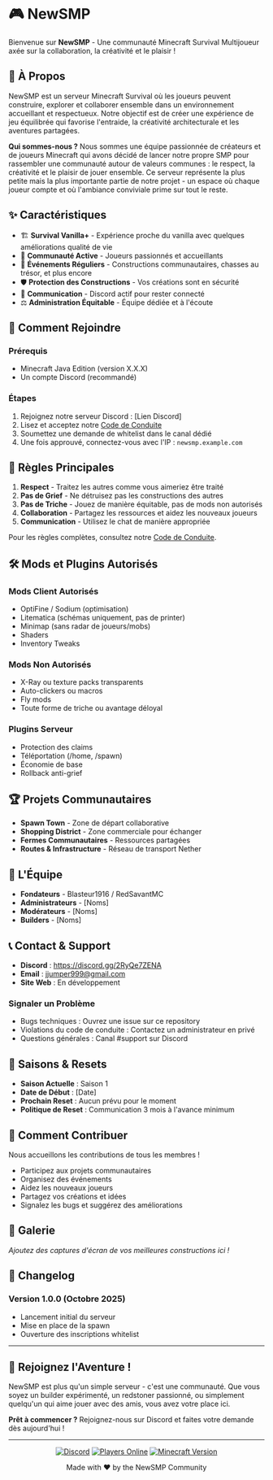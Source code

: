 # 🎮 NewSMP

Bienvenue sur **NewSMP** - Une communauté Minecraft Survival Multijoueur axée sur la collaboration, la créativité et le plaisir !

## 📖 À Propos

NewSMP est un serveur Minecraft Survival où les joueurs peuvent construire, explorer et collaborer ensemble dans un environnement accueillant et respectueux. Notre objectif est de créer une expérience de jeu équilibrée qui favorise l'entraide, la créativité architecturale et les aventures partagées.

**Qui sommes-nous ?** Nous sommes une équipe passionnée de créateurs et de joueurs Minecraft qui avons décidé de lancer notre propre SMP pour rassembler une communauté autour de valeurs communes : le respect, la créativité et le plaisir de jouer ensemble. Ce serveur représente la plus petite mais la plus importante partie de notre projet - un espace où chaque joueur compte et où l'ambiance conviviale prime sur tout le reste.

## ✨ Caractéristiques

- 🏗️ **Survival Vanilla+** - Expérience proche du vanilla avec quelques améliorations qualité de vie
- 🤝 **Communauté Active** - Joueurs passionnés et accueillants
- 🎯 **Événements Réguliers** - Constructions communautaires, chasses au trésor, et plus encore
- 🛡️ **Protection des Constructions** - Vos créations sont en sécurité
- 💬 **Communication** - Discord actif pour rester connecté
- ⚖️ **Administration Équitable** - Équipe dédiée et à l'écoute

## 🚀 Comment Rejoindre

### Prérequis
- Minecraft Java Edition (version X.X.X)
- Un compte Discord (recommandé)

### Étapes
1. Rejoignez notre serveur Discord : [Lien Discord]
2. Lisez et acceptez notre [Code de Conduite](CODE_OF_CONDUCT.md)
3. Soumettez une demande de whitelist dans le canal dédié
4. Une fois approuvé, connectez-vous avec l'IP : `newsmp.example.com`

## 🎯 Règles Principales

1. **Respect** - Traitez les autres comme vous aimeriez être traité
2. **Pas de Grief** - Ne détruisez pas les constructions des autres
3. **Pas de Triche** - Jouez de manière équitable, pas de mods non autorisés
4. **Collaboration** - Partagez les ressources et aidez les nouveaux joueurs
5. **Communication** - Utilisez le chat de manière appropriée

Pour les règles complètes, consultez notre [Code de Conduite](CODE_OF_CONDUCT.md).

## 🛠️ Mods et Plugins Autorisés

### Mods Client Autorisés
- OptiFine / Sodium (optimisation)
- Litematica (schémas uniquement, pas de printer)
- Minimap (sans radar de joueurs/mobs)
- Shaders
- Inventory Tweaks

### Mods Non Autorisés
- X-Ray ou texture packs transparents
- Auto-clickers ou macros
- Fly mods
- Toute forme de triche ou avantage déloyal

### Plugins Serveur
- Protection des claims
- Téléportation (/home, /spawn)
- Économie de base
- Rollback anti-grief

## 🏆 Projets Communautaires

- **Spawn Town** - Zone de départ collaborative
- **Shopping District** - Zone commerciale pour échanger
- **Fermes Communautaires** - Ressources partagées
- **Routes & Infrastructure** - Réseau de transport Nether

## 👥 L'Équipe

- **Fondateurs** - Blasteur1916 / RedSavantMC
- **Administrateurs** - [Noms]
- **Modérateurs** - [Noms]
- **Builders** - [Noms]

## 📞 Contact & Support

- **Discord** : https://discord.gg/2RyQe7ZENA
- **Email** : jjumper999@gmail.com
- **Site Web** : En développement

### Signaler un Problème
- Bugs techniques : Ouvrez une issue sur ce repository
- Violations du code de conduite : Contactez un administrateur en privé
- Questions générales : Canal #support sur Discord

## 📅 Saisons & Resets

- **Saison Actuelle** : Saison 1
- **Date de Début** : [Date]
- **Prochain Reset** : Aucun prévu pour le moment
- **Politique de Reset** : Communication 3 mois à l'avance minimum

## 🎁 Comment Contribuer

Nous accueillons les contributions de tous les membres !

- Participez aux projets communautaires
- Organisez des événements
- Aidez les nouveaux joueurs
- Partagez vos créations et idées
- Signalez les bugs et suggérez des améliorations

## 📸 Galerie

*Ajoutez des captures d'écran de vos meilleures constructions ici !*

## 📜 Changelog

### Version 1.0.0 (Octobre 2025)
- Lancement initial du serveur
- Mise en place de la spawn
- Ouverture des inscriptions whitelist

---

## 🌟 Rejoignez l'Aventure !

NewSMP est plus qu'un simple serveur - c'est une communauté. Que vous soyez un builder expérimenté, un redstoner passionné, ou simplement quelqu'un qui aime jouer avec des amis, vous avez votre place ici.

**Prêt à commencer ?** Rejoignez-nous sur Discord et faites votre demande dès aujourd'hui !

---

<div align="center">

[![Discord](https://img.shields.io/discord/1277561653403189248?color=7289DA&label=Discord&logo=discord&logoColor=white)](https://discord.gg/2RyQe7ZENA)
[![Players Online](https://img.shields.io/badge/dynamic/json?color=success&label=Joueurs%20en%20ligne&query=players.online&url=https://api.mcsrvstat.us/2/newsmp.example.com)](https://newsmp.example.com)
[![Minecraft Version](https://img.shields.io/badge/Minecraft-1.21.X-brightgreen)](https://www.minecraft.net)

Made with ❤️ by the NewSMP Community

</div>
